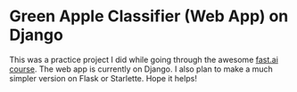 # Green Apple Classifier (Web App) on Django

This was a practice project I did while going through the awesome [fast.ai course](https://course.fast.ai). The web app is currently on Django. I also plan to make a much simpler version on Flask or Starlette.
Hope it helps! 